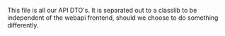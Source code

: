 This file is all our API DTO's. It is separated out to a classlib
to be independent of the webapi frontend, should we choose to do something differently.